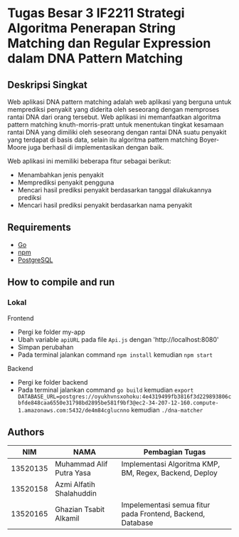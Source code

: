# Tugas Besar 3 IF2211 Strategi Algoritma Penerapan String Matching dan Regular Expression dalam DNA Pattern Matching

## Deskripsi Singkat

Web aplikasi DNA pattern matching adalah web aplikasi yang berguna untuk memprediksi penyakit yang diderita oleh seseorang dengan memproses rantai DNA dari orang tersebut. Web aplikasi ini memanfaatkan  algoritma pattern matching knuth-morris-pratt untuk menentukan tingkat kesamaan rantai DNA yang dimiliki oleh seseorang dengan rantai DNA suatu penyakit yang terdapat di basis data, selain itu algoritma pattern matching Boyer-Moore juga berhasil di implementasikan dengan baik. 

Web aplikasi ini memiliki beberapa fitur sebagai berikut:
  - Menambahkan jenis penyakit
  - Memprediksi penyakit pengguna
  - Mencari hasil prediksi penyakit berdasarkan tanggal dilakukannya prediksi
  - Mencari hasil prediksi penyakit berdasarkan nama penyakit 

## Requirements

 - [Go](https://go.dev/)
 - [npm](https://www.npmjs.com/)
 - [PostgreSQL](https://www.postgresql.org/)

## How to compile and run

### Lokal

Frontend
- Pergi ke folder my-app
- Ubah variable ``` apiURL ``` pada file ``` Api.js ``` dengan 'http://localhost:8080'
- Simpan perubahan
- Pada terminal jalankan command
``` npm install ```
kemudian
``` npm start ```

Backend
- Pergi ke folder backend
- Pada terminal jalankan command
``` go build ```
kemudian
``` export DATABASE_URL=postgres://oyukhvnsxohoku:4e4319499fb3816f3d229893806cbfde848caa6550e31798bd2895be581f9bf3@ec2-34-207-12-160.compute-1.amazonaws.com:5432/de4m84cglucnno ``` 
kemudian
``` ./dna-matcher ```

## Authors

| NIM      | NAMA                          | Pembagian Tugas                                                  |	
|----------|-------------------------------|------------------------------------------------------------------|
| 13520135 | Muhammad Alif Putra Yasa      | Implementasi Algoritma KMP, BM, Regex, Backend, Deploy           |
| 13520158 | Azmi Alfatih Shalahuddin      |                                                                  |
| 13520165 | Ghazian Tsabit Alkamil        | Impelementasi semua fitur pada Frontend, Backend, Database       |
